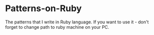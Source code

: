 # Patterns-on-Ruby
The patterns that I write in Ruby language.
If you want to use it - don't forget to change path to ruby machine on your PC.
